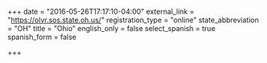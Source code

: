 +++
date = "2016-05-26T17:17:10-04:00"
external_link = "https://olvr.sos.state.oh.us/"
registration_type = "online"
state_abbreviation = "OH"
title = "Ohio"
english_only = false
select_spanish = true
spanish_form = false

+++
